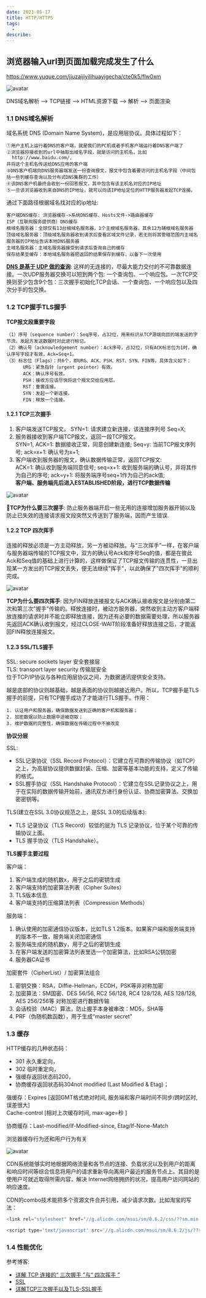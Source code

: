 ```yaml
---
date: 2021-05-17
title: HTTP/HTTPS
tags:
  - 
describe: 
---
```


## 浏览器输入url到页面加载完成发生了什么

https://www.yuque.com/jiuzaijiyilihuayigecha/cte0k5/flw0xm

![avatar](/images/http-url-entered.png)

DNS域名解析 —> TCP链接 —> HTML资源下载 —> 解析 —> 页面渲染

### 1.1 DNS域名解析
域名系统 DNS (Domain Name System)，是应用层协议。具体过程如下：

    ①用户主机上运行着DNS的客户端，就是我们的PC机或者手机客户端运行着DNS客户端了
    ②浏览器将接收到的url中抽取出域名字段，就是访问的主机名，比如
      http://www.baidu.com/, 
    并将这个主机名传送给DNS应用的客户端
    ③DNS客户机端向DNS服务器端发送一份查询报文，报文中包含着要访问的主机名字段（中间包括一些列缓存查询以及分布式DNS集群的工作）
    ④该DNS客户机最终会收到一份回答报文，其中包含有该主机名对应的IP地址
    ⑤一旦该浏览器收到来自DNS的IP地址，就可以向该IP地址定位的HTTP服务器发起TCP连接。

通过下面路径根据域名找对应的ip地址:
          
    客户端DNS缓存: 浏览器缓存->系统DNS缓存、Hosts文件->路由器缓存
    ISP（互联网服务提供商）DNS缓存
    根域名服务器：全球仅有13台根域名服务器，1个主根域名服务器，其余12为辅根域名服务器
    顶级域名服务器：顶级域名服务器收到请求后查看区域文件记录，若无则将其管辖范围内主域名服务器的IP地址告诉本地DNS服务器
    主域名服务器：主域名服务器接受到请求后查询自己的缓存
    保存结果至缓存：本地域名服务器把返回的结果保存到缓存，以备下一次使用

**[DNS 是基于 UDP 做的查询](https://www.zhihu.com/question/22587247/answer/66417484)**: 这样的无连接的，尽最大能力交付的不可靠数据连接。一次UDP服务器交换可以短到两个包: 一个查询包、一个响应包。一次TCP交换则至少包含9个包：三次握手初始化TCP会话、一个查询包、一个响应包以及四次分手的包交换。

### 1.2 TCP握手TLS握手

**TCP报文段重要字段**
    
    （1）序号（sequence number）：Seq序号，占32位，用来标识从TCP源端向目的端发送的字节流，发起方发送数据时对此进行标记。
    （2）确认号（acknowledgement number）：Ack序号，占32位，只有ACK标志位为1时，确认序号字段才有效，Ack=Seq+1。
    （3）标志位（Flags）：共6个，即URG、ACK、PSH、RST、SYN、FIN等。具体含义如下：
          URG：紧急指针（urgent pointer）有效。
          ACK：确认序号有效。
          PSH：接收方应该尽快将这个报文交给应用层。
          RST：重置连接。
          SYN：发起一个新连接。
          FIN：释放一个连接。
#### 1.2.1 TCP三次握手

1. 客户端发送TCP报文。 SYN=1: 请求建立新连接，该连接序列号 Seq=X;
2. 服务器接收到客户端TCP报文，返回一段TCP报文。<br>
   SYN=1, ACK=1: 数据接收正常，同意创建新连接; Seq=y: 当前TCP报文序列号; ack=x+1: 确认号为x+1;
3. 客户端收到服务器的报文，确认数据传输正常，返回TCP报文: <br>
   ACK=1: 确认收到服务端同意信号; seq=x+1: 收到服务端的确认号，并将其作为自己的序号; ack=y+1: 将服务端序号seq+1作为自己的ack值;<br>
   **客户端、服务端先后进入ESTABLISHED阶段，进行TCP数据传输**

![avatar](/images/tcp-handshake.jpeg)

**TCP为什么要三次握手**: 防止服务器端开启一些无用的连接增加服务器开销以及防止已失效的连接请求报文段突然又传送到了服务端，因而产生错误.

#### 1.2.2 TCP 四次挥手
连接的释放必须是一方主动释放，另一方被动释放。与“三次挥手”一样，在客户端与服务器端传输的TCP报文中，双方的确认号Ack和序号Seq的值，都是在彼此Ack和Seq值的基础上进行计算的，这样做保证了TCP报文传输的连贯性，一旦出现某一方发出的TCP报文丢失，便无法继续"挥手"，以此确保了"四次挥手"的顺利完成。

![avatar](/images/TCP-wavehand.jpeg)

**TCP为什么要四次挥手**: 因为FIN释放连接报文与ACK确认接收报文是分别由第二次和第三次"握手"传输的。释放连接时，被动方服务器，突然收到主动方客户端释放连接的请求时并不能立即释放连接，因为还有必要的数据需要处理，所以服务器先返回ACK确认收到报文，经过CLOSE-WAIT阶段准备好释放连接之后，才能返回FIN释放连接报文。

#### 1.2.3 SSL/TLS握手
 SSL: secure sockets layer 安全套接层 <br>
 TLS: transport layer security 传输层安全<br>
 位于TCP/IP协议与各种应用层协议之间，为数据通讯提供安全支持。

越是底部的协议则越基础，越是表面的协议则越接近用户。所以，TCP握手是TLS握手的前提，只有TCP握手成功了才能进行TLS握手。作用：
    
    1. 认证用户和服务器，确保数据发送到正确的客户机和服务器；
    2. 加密数据以防止数据中途被窃取；
    3. 维护数据的完整性，确保数据在传输过程中不被改变

**协议分层**

SSL:
- SSL记录协议（SSL Record Protocol）：它建立在可靠的传输协议（如TCP）之上，为高层协议提供数据封装、压缩、加密等基本功能的支持，定义了传输的格式。
- SSL握手协议（SSL Handshake Protocol）：它建立在SSL记录协议之上，用于在实际的数据传输开始前，通讯双方进行身份认证、协商加密算法、交换加密密钥等。

TLS(建立在SSL 3.0协议规范之上，是SSL 3.0的后续版本):
- TLS 记录协议（TLS Record）较低的层为 TLS 记录协议，位于某个可靠的传输协议上面。
- TLS 握手协议（TLS Handshake）。

**TLS握手主要过程**

客户端：
1. 客户端生成的随机数x，用于之后的密钥生成
2. 客户端支持的加密算法列表（Cipher Suites）
3. TLS版本信息
4. 客户端支持的压缩算法列表（Compression Methods）
   
服务端：
1. 确认使用的加密通信协议版本，比如TLS 1.2版本。如果客户端和服务端支持的版本不一致，服务端关闭加密通信
2. 服务端生成的随机数y，用于之后的密钥生成
3. 在客户端发送的加密算法列表里选一个加密算法，比如RSA公钥加密
4. 服务器CA证书

加密套件（CipherList）/ 加密算法组合
1. 密钥交换：RSA，Diffie-Hellman，ECDH，PSK等非对称加密
2. 加密算法：SM国密、DES 56/56, RC2 56/128, RC4 128/128, AES 128/128, AES 256/256等 对称加密进行数据传输
3. 会话校验（MAC）算法，防止握手本身被串改：MD5，SHA等
4. PRF（伪随机数函数），用于生成“master secret”

### 1.3 缓存
HTTP缓存的几种状态码：

- 301 永久重定向，
- 302 临时重定向，
- 强缓存返回状态码200，
- 协商缓存返回状态码304not modified (Last Modified & Etag)；

强缓存：Expires [返回GMT格式绝对时间, 服务端和客户端时间不同步/跨时区时, 误差很大] <br>
      Cache-control [相对上次缓存时间, max-age=秒 ]

协商缓存：Last-modified/If-Modified-since, Etag/If-None-Match

浏览器缓存行为还和用户行为有关

![avatar](/images/cache-1.png)

CDN系统能够实时地根据网络流量和各节点的连接、负载状况以及到用户的距离和响应时间等综合信息将用户的请求重新导向离用户最近的服务节点上。其目的是使用户可就近取得所需内容，解决 Internet网络拥挤的状况，提高用户访问网站的响应速度。

CDN的combo技术能把多个资源文件合并引用，减少请求次数。比如淘宝的写法：

```js
<link rel="stylesheet" href="//g.alicdn.com/msui/sm/0.6.2/css/??sm.min.css,sm-extend.min.css">

<script type='text/javascript' src='//g.alicdn.com/msui/sm/0.6.2/js/??sm.min.js,sm-extend.min.js' charset='utf-8'></script>
```

### 1.4 性能优化


参考博客:

- [详解 TCP 连接的“ 三次握手 ”与“ 四次挥手 ”](https://baijiahao.baidu.com/s?id=1654225744653405133&wfr=spider&for=pc)
- [SSL](https://www.jianshu.com/p/afd2acdcd31b)
- [详解TCP三次握手以及TLS-SSL握手](http://ocdman.github.io/2018/11/02/%E8%AF%A6%E8%A7%A3TCP%E4%B8%89%E6%AC%A1%E6%8F%A1%E6%89%8B%E4%BB%A5%E5%8F%8ATLS-SSL%E6%8F%A1%E6%89%8B/)

